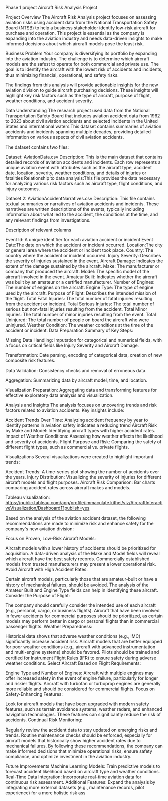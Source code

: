 Phase 1 project
Aircraft Risk Analysis Project

Project Overview
The Aircraft Risk Analysis project focuses on assessing aviation risks using accident data from the National Transportation Safety Board (NTSB) to help a business stakeholder identify low-risk aircraft for purchase and operation. This project is essential as the company is expanding into the aviation industry and needs data-driven insights to make informed decisions about which aircraft models pose the least risk.

Business Problem
Your company is diversifying its portfolio by expanding into the aviation industry. The challenge is to determine which aircraft models are the safest to operate for both commercial and private use. The goal is to identify the aircraft with the lowest risk of accidents and incidents, thus minimizing financial, operational, and safety risks.

The findings from this analysis will provide actionable insights for the new aviation division to guide aircraft purchasing decisions. These insights will highlight key risk factors such as the type of aircraft, purpose of flight, weather conditions, and accident severity.

Data Understanding
The research project used data from the National Transportation Safety Board that includes aviation accident data from 1962 to 2023 about civil aviation accidents and selected incidents in the United States and international waters.This dataset contains summaries of aviation accidents and incidents spanning multiple decades, providing detailed information on various aspects of civil aviation accidents.

The dataset contains two files:

Dataset: AviationData.csv Description: This is the main dataset that contains detailed records of aviation accidents and incidents. Each row represents a unique aviation event with attributes such as the aircraft type, accident date, location, severity, weather conditions, and details of injuries or fatalities Relationship to data analysis:This file provides the data necessary for analyzing various risk factors such as aircraft type, flight conditions, and injury outcomes.

Dataset 2: AviationAccidentNarratives.csv Description: This file contains textual summaries or narratives of aviation accidents and incidents. These narratives are written descriptions of the events, typically including information about what led to the accident, the conditions at the time, and any relevant findings from investigations.

Description of relevant columns

Event Id: A unique identifier for each aviation accident or incident
Event Date:The date on which the accident or incident occurred.
Location:The city or general area where the accident or incident took place.
Country: The country where the accident or incident occurred.
Injury Severity: Describes the severity of injuries sustained in the event.
Aircraft Damage: Indicates the extent of the damage sustained by the aircraft.
Make: The manufacturer or company that produced the aircraft.
Model: The specific model of the aircraft involved in the event.
Amateur Built: Indicates whether the aircraft was built by an amateur or a certified manufacturer.
Number of Engines: The number of engines on the aircraft.
Engine Type: The type of engine used by the aircraft.
Purpose of Flight: Describes the intended mission of the flight.
Total Fatal Injuries: The total number of fatal injuries resulting from the accident or incident.
Total Serious Injuries: The total number of serious but non-fatal injuries resulting from the accident.
Total Minor Injuries: The total number of minor injuries resulting from the event.
Total Uninjured: The total number of people on board the aircraft who were uninjured.
Weather Condition: The weather conditions at the time of the accident or incident.
Data Preparation
Summary of Key Steps:

Missing Data Handling: Imputation for categorical and numerical fields, with a focus on critical fields like Injury Severity and Aircraft Damage.

Transformation: Date parsing, encoding of categorical data, creation of new composite risk features.

Data Validation: Consistency checks and removal of erroneous data.

Aggregation: Summarizing data by aircraft model, time, and location.

Visualization Preparation: Aggregating data and transforming features for effective exploratory data analysis and visualization.


Analysis and Insights
The analysis focuses on uncovering trends and risk factors related to aviation accidents. Key insights include:

Accident Trends Over Time: Analyzing accident frequency by year to identify patterns in aviation safety indicates a reducing trend
Aircraft Risk by Make and Model: Identifying aircraft types with higher accident rates.
Impact of Weather Conditions: Assessing how weather affects the likelihood and severity of accidents.
Flight Purpose and Risk: Comparing the safety of different flight types, such as commercial vs. private flights.

Visualizations
Several visualizations were created to highlight important trends:

Accident Trends: A time-series plot showing the number of accidents over the years.
Injury Distribution: Visualizing the severity of injuries for different aircraft models and flight purposes.
Aircraft Risk Comparison: Bar charts comparing accident rates across aircraft makes and models.

Tableau visualization: https://public.tableau.com/app/profile/immaculate.kithei/viz/AircraftInteractiveVisualization/Dashboard1?publish=yes

Based on the analysis of the aviation accident dataset, the following recommendations are made to minimize risk and enhance safety for the company's new aviation division:

Focus on Proven, Low-Risk Aircraft Models:

Aircraft models with a lower history of accidents should be prioritized for acquisition. A data-driven analysis of the Make and Model fields will reveal which aircraft have the best safety records. Commercially established models from trusted manufacturers may present a lower operational risk.
Avoid Aircraft with High Accident Rates:

Certain aircraft models, particularly those that are amateur-built or have a history of mechanical failures, should be avoided. The analysis of the Amateur Built and Engine Type fields can help in identifying these aircraft.
Consider the Purpose of Flight:

The company should carefully consider the intended use of each aircraft (e.g., personal, cargo, or business flights). Aircraft that have been involved in fewer accidents for commercial purposes should be prioritized, as certain models may perform better in cargo or personal flights than in commercial passenger flights.
Weather Preparedness:

Historical data shows that adverse weather conditions (e.g., IMC) significantly increase accident risk. Aircraft models that are better equipped for poor weather conditions (e.g., aircraft with advanced instrumentation and multi-engine systems) should be favored.
Pilots should be trained and certified for Instrument Flight Rules (IFR) to ensure safety during adverse weather conditions.
Select Aircraft Based on Flight Requirements:

Engine Type and Number of Engines: Aircraft with multiple engines may offer increased safety in the event of engine failure, particularly for longer and riskier flights. Aircraft with turbofan or turboprop engines are generally more reliable and should be considered for commercial flights.
Focus on Safety-Enhancing Features:

Look for aircraft models that have been upgraded with modern safety features, such as terrain avoidance systems, weather radars, and enhanced navigation technologies. These features can significantly reduce the risk of accidents.
Continual Risk Monitoring:

Regularly review the accident data to stay updated on emerging risks and trends. Routine maintenance checks should be enforced, especially for aircraft models that historically show higher accident rates due to mechanical failures.
By following these recommendations, the company can make informed decisions that minimize operational risks, ensure safety compliance, and optimize investment in the aviation industry.

Future Improvements
Machine Learning Models: Train predictive models to forecast accident likelihood based on aircraft type and weather conditions.
Real-Time Data Integration: Incorporate real-time aviation data for continuous risk assessment.
Additional Features: Expand the analysis by integrating more external datasets (e.g., maintenance records, pilot experience) for a more holistic risk ass
